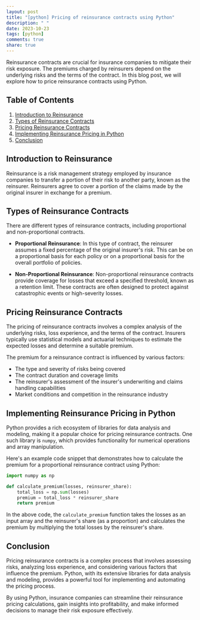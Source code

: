 ```yaml
---
layout: post
title: "[python] Pricing of reinsurance contracts using Python"
description: " "
date: 2023-10-23
tags: [python]
comments: true
share: true
---
```


Reinsurance contracts are crucial for insurance companies to mitigate their risk exposure. The premiums charged by reinsurers depend on the underlying risks and the terms of the contract. In this blog post, we will explore how to price reinsurance contracts using Python.

## Table of Contents
1. [Introduction to Reinsurance](#introduction-to-reinsurance)
2. [Types of Reinsurance Contracts](#types-of-reinsurance-contracts)
3. [Pricing Reinsurance Contracts](#pricing-reinsurance-contracts)
4. [Implementing Reinsurance Pricing in Python](#implementing-reinsurance-pricing-in-python)
5. [Conclusion](#conclusion)

## Introduction to Reinsurance
Reinsurance is a risk management strategy employed by insurance companies to transfer a portion of their risk to another party, known as the reinsurer. Reinsurers agree to cover a portion of the claims made by the original insurer in exchange for a premium.

## Types of Reinsurance Contracts
There are different types of reinsurance contracts, including proportional and non-proportional contracts.

- **Proportional Reinsurance**: In this type of contract, the reinsurer assumes a fixed percentage of the original insurer's risk. This can be on a proportional basis for each policy or on a proportional basis for the overall portfolio of policies.

- **Non-Proportional Reinsurance**: Non-proportional reinsurance contracts provide coverage for losses that exceed a specified threshold, known as a retention limit. These contracts are often designed to protect against catastrophic events or high-severity losses.

## Pricing Reinsurance Contracts
The pricing of reinsurance contracts involves a complex analysis of the underlying risks, loss experience, and the terms of the contract. Insurers typically use statistical models and actuarial techniques to estimate the expected losses and determine a suitable premium.

The premium for a reinsurance contract is influenced by various factors:
- The type and severity of risks being covered
- The contract duration and coverage limits
- The reinsurer's assessment of the insurer's underwriting and claims handling capabilities
- Market conditions and competition in the reinsurance industry

## Implementing Reinsurance Pricing in Python
Python provides a rich ecosystem of libraries for data analysis and modeling, making it a popular choice for pricing reinsurance contracts. One such library is `numpy`, which provides functionality for numerical operations and array manipulation.

Here's an example code snippet that demonstrates how to calculate the premium for a proportional reinsurance contract using Python:

```python
import numpy as np

def calculate_premium(losses, reinsurer_share):
    total_loss = np.sum(losses)
    premium = total_loss * reinsurer_share
    return premium
```

In the above code, the `calculate_premium` function takes the losses as an input array and the reinsurer's share (as a proportion) and calculates the premium by multiplying the total losses by the reinsurer's share.

## Conclusion
Pricing reinsurance contracts is a complex process that involves assessing risks, analyzing loss experience, and considering various factors that influence the premium. Python, with its extensive libraries for data analysis and modeling, provides a powerful tool for implementing and automating the pricing process.

By using Python, insurance companies can streamline their reinsurance pricing calculations, gain insights into profitability, and make informed decisions to manage their risk exposure effectively.